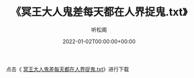 ﻿---
title:  《冥王大人鬼差每天都在人界捉鬼.txt》
date:   2022-01-02T00:00:00+00:00
author: 听松阁
layout: post
permalink: /冥王大人鬼差每天都在人界捉鬼/
categories: 小说
tags: [小说]
---

点击《 [冥王大人鬼差每天都在人界捉鬼.txt](http://img.660000.xyz/bookstukust/book/bntxt/10/冥王大人鬼差每天都在人界捉鬼.txt)》进行下载